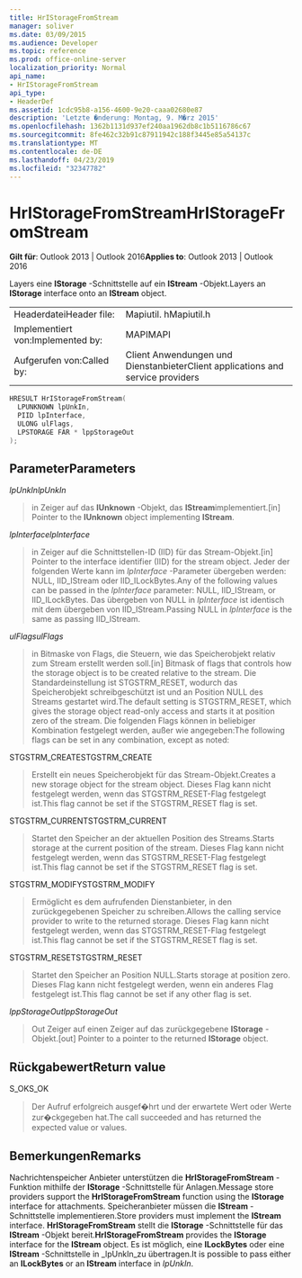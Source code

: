 ```yaml
---
title: HrIStorageFromStream
manager: soliver
ms.date: 03/09/2015
ms.audience: Developer
ms.topic: reference
ms.prod: office-online-server
localization_priority: Normal
api_name:
- HrIStorageFromStream
api_type:
- HeaderDef
ms.assetid: 1cdc95b8-a156-4600-9e20-caaa02680e87
description: 'Letzte �nderung: Montag, 9. M�rz 2015'
ms.openlocfilehash: 1362b1131d937ef240aa1962db8c1b5116786c67
ms.sourcegitcommit: 8fe462c32b91c87911942c188f3445e85a54137c
ms.translationtype: MT
ms.contentlocale: de-DE
ms.lasthandoff: 04/23/2019
ms.locfileid: "32347782"
---
```

# <a name="hristoragefromstream"></a><span data-ttu-id="f140a-103">HrIStorageFromStream</span><span class="sxs-lookup"><span data-stu-id="f140a-103">HrIStorageFromStream</span></span>

  
  
<span data-ttu-id="f140a-104">**Gilt für**: Outlook 2013 | Outlook 2016</span><span class="sxs-lookup"><span data-stu-id="f140a-104">**Applies to**: Outlook 2013 | Outlook 2016</span></span> 
  
<span data-ttu-id="f140a-105">Layers eine **IStorage** -Schnittstelle auf ein **IStream** -Objekt.</span><span class="sxs-lookup"><span data-stu-id="f140a-105">Layers an **IStorage** interface onto an **IStream** object.</span></span> 
  
|||
|:-----|:-----|
|<span data-ttu-id="f140a-106">Headerdatei</span><span class="sxs-lookup"><span data-stu-id="f140a-106">Header file:</span></span>  <br/> |<span data-ttu-id="f140a-107">Mapiutil. h</span><span class="sxs-lookup"><span data-stu-id="f140a-107">Mapiutil.h</span></span>  <br/> |
|<span data-ttu-id="f140a-108">Implementiert von:</span><span class="sxs-lookup"><span data-stu-id="f140a-108">Implemented by:</span></span>  <br/> |<span data-ttu-id="f140a-109">MAPI</span><span class="sxs-lookup"><span data-stu-id="f140a-109">MAPI</span></span>  <br/> |
|<span data-ttu-id="f140a-110">Aufgerufen von:</span><span class="sxs-lookup"><span data-stu-id="f140a-110">Called by:</span></span>  <br/> |<span data-ttu-id="f140a-111">Client Anwendungen und Dienstanbieter</span><span class="sxs-lookup"><span data-stu-id="f140a-111">Client applications and service providers</span></span>  <br/> |
   
```cpp
HRESULT HrIStorageFromStream(
  LPUNKNOWN lpUnkIn,
  PIID lpInterface,
  ULONG ulFlags,
  LPSTORAGE FAR * lppStorageOut
);
```

## <a name="parameters"></a><span data-ttu-id="f140a-112">Parameter</span><span class="sxs-lookup"><span data-stu-id="f140a-112">Parameters</span></span>

 <span data-ttu-id="f140a-113">_lpUnkIn_</span><span class="sxs-lookup"><span data-stu-id="f140a-113">_lpUnkIn_</span></span>
  
> <span data-ttu-id="f140a-114">in Zeiger auf das **IUnknown** -Objekt, das **IStream**implementiert.</span><span class="sxs-lookup"><span data-stu-id="f140a-114">[in] Pointer to the **IUnknown** object implementing **IStream**.</span></span> 
    
 <span data-ttu-id="f140a-115">_lpInterface_</span><span class="sxs-lookup"><span data-stu-id="f140a-115">_lpInterface_</span></span>
  
> <span data-ttu-id="f140a-116">in Zeiger auf die Schnittstellen-ID (IID) für das Stream-Objekt.</span><span class="sxs-lookup"><span data-stu-id="f140a-116">[in] Pointer to the interface identifier (IID) for the stream object.</span></span> <span data-ttu-id="f140a-117">Jeder der folgenden Werte kann im _lpInterface_ -Parameter übergeben werden: NULL, IID_IStream oder IID_ILockBytes.</span><span class="sxs-lookup"><span data-stu-id="f140a-117">Any of the following values can be passed in the  _lpInterface_ parameter: NULL, IID_IStream, or IID_ILockBytes.</span></span> <span data-ttu-id="f140a-118">Das übergeben von NULL in _lpInterface_ ist identisch mit dem übergeben von IID_IStream.</span><span class="sxs-lookup"><span data-stu-id="f140a-118">Passing NULL in  _lpInterface_ is the same as passing IID_IStream.</span></span> 
    
 <span data-ttu-id="f140a-119">_ulFlags_</span><span class="sxs-lookup"><span data-stu-id="f140a-119">_ulFlags_</span></span>
  
> <span data-ttu-id="f140a-120">in Bitmaske von Flags, die Steuern, wie das Speicherobjekt relativ zum Stream erstellt werden soll.</span><span class="sxs-lookup"><span data-stu-id="f140a-120">[in] Bitmask of flags that controls how the storage object is to be created relative to the stream.</span></span> <span data-ttu-id="f140a-121">Die Standardeinstellung ist STGSTRM_RESET, wodurch das Speicherobjekt schreibgeschützt ist und an Position NULL des Streams gestartet wird.</span><span class="sxs-lookup"><span data-stu-id="f140a-121">The default setting is STGSTRM_RESET, which gives the storage object read-only access and starts it at position zero of the stream.</span></span> <span data-ttu-id="f140a-122">Die folgenden Flags können in beliebiger Kombination festgelegt werden, außer wie angegeben:</span><span class="sxs-lookup"><span data-stu-id="f140a-122">The following flags can be set in any combination, except as noted:</span></span>
    
<span data-ttu-id="f140a-123">STGSTRM_CREATE</span><span class="sxs-lookup"><span data-stu-id="f140a-123">STGSTRM_CREATE</span></span> 
  
> <span data-ttu-id="f140a-124">Erstellt ein neues Speicherobjekt für das Stream-Objekt.</span><span class="sxs-lookup"><span data-stu-id="f140a-124">Creates a new storage object for the stream object.</span></span> <span data-ttu-id="f140a-125">Dieses Flag kann nicht festgelegt werden, wenn das STGSTRM_RESET-Flag festgelegt ist.</span><span class="sxs-lookup"><span data-stu-id="f140a-125">This flag cannot be set if the STGSTRM_RESET flag is set.</span></span> 
    
<span data-ttu-id="f140a-126">STGSTRM_CURRENT</span><span class="sxs-lookup"><span data-stu-id="f140a-126">STGSTRM_CURRENT</span></span> 
  
> <span data-ttu-id="f140a-127">Startet den Speicher an der aktuellen Position des Streams.</span><span class="sxs-lookup"><span data-stu-id="f140a-127">Starts storage at the current position of the stream.</span></span> <span data-ttu-id="f140a-128">Dieses Flag kann nicht festgelegt werden, wenn das STGSTRM_RESET-Flag festgelegt ist.</span><span class="sxs-lookup"><span data-stu-id="f140a-128">This flag cannot be set if the STGSTRM_RESET flag is set.</span></span> 
    
<span data-ttu-id="f140a-129">STGSTRM_MODIFY</span><span class="sxs-lookup"><span data-stu-id="f140a-129">STGSTRM_MODIFY</span></span> 
  
> <span data-ttu-id="f140a-130">Ermöglicht es dem aufrufenden Dienstanbieter, in den zurückgegebenen Speicher zu schreiben.</span><span class="sxs-lookup"><span data-stu-id="f140a-130">Allows the calling service provider to write to the returned storage.</span></span> <span data-ttu-id="f140a-131">Dieses Flag kann nicht festgelegt werden, wenn das STGSTRM_RESET-Flag festgelegt ist.</span><span class="sxs-lookup"><span data-stu-id="f140a-131">This flag cannot be set if the STGSTRM_RESET flag is set.</span></span> 
    
<span data-ttu-id="f140a-132">STGSTRM_RESET</span><span class="sxs-lookup"><span data-stu-id="f140a-132">STGSTRM_RESET</span></span> 
  
> <span data-ttu-id="f140a-133">Startet den Speicher an Position NULL.</span><span class="sxs-lookup"><span data-stu-id="f140a-133">Starts storage at position zero.</span></span> <span data-ttu-id="f140a-134">Dieses Flag kann nicht festgelegt werden, wenn ein anderes Flag festgelegt ist.</span><span class="sxs-lookup"><span data-stu-id="f140a-134">This flag cannot be set if any other flag is set.</span></span> 
    
 <span data-ttu-id="f140a-135">_lppStorageOut_</span><span class="sxs-lookup"><span data-stu-id="f140a-135">_lppStorageOut_</span></span>
  
> <span data-ttu-id="f140a-136">Out Zeiger auf einen Zeiger auf das zurückgegebene **IStorage** -Objekt.</span><span class="sxs-lookup"><span data-stu-id="f140a-136">[out] Pointer to a pointer to the returned **IStorage** object.</span></span> 
    
## <a name="return-value"></a><span data-ttu-id="f140a-137">Rückgabewert</span><span class="sxs-lookup"><span data-stu-id="f140a-137">Return value</span></span>

<span data-ttu-id="f140a-138">S_OK</span><span class="sxs-lookup"><span data-stu-id="f140a-138">S_OK</span></span> 
  
> <span data-ttu-id="f140a-139">Der Aufruf erfolgreich ausgef�hrt und der erwartete Wert oder Werte zur�ckgegeben hat.</span><span class="sxs-lookup"><span data-stu-id="f140a-139">The call succeeded and has returned the expected value or values.</span></span>
    
## <a name="remarks"></a><span data-ttu-id="f140a-140">Bemerkungen</span><span class="sxs-lookup"><span data-stu-id="f140a-140">Remarks</span></span>

<span data-ttu-id="f140a-141">Nachrichtenspeicher Anbieter unterstützen die **HrIStorageFromStream** -Funktion mithilfe der **IStorage** -Schnittstelle für Anlagen.</span><span class="sxs-lookup"><span data-stu-id="f140a-141">Message store providers support the **HrIStorageFromStream** function using the **IStorage** interface for attachments.</span></span> <span data-ttu-id="f140a-142">Speicheranbieter müssen die **IStream** -Schnittstelle implementieren.</span><span class="sxs-lookup"><span data-stu-id="f140a-142">Store providers must implement the **IStream** interface.</span></span> <span data-ttu-id="f140a-143">**HrIStorageFromStream** stellt die **IStorage** -Schnittstelle für das **IStream** -Objekt bereit.</span><span class="sxs-lookup"><span data-stu-id="f140a-143">**HrIStorageFromStream** provides the **IStorage** interface for the **IStream** object.</span></span> <span data-ttu-id="f140a-144">Es ist möglich, eine **ILockBytes** oder eine **IStream** -Schnittstelle in _lpUnkIn_zu übertragen.</span><span class="sxs-lookup"><span data-stu-id="f140a-144">It is possible to pass either an **ILockBytes** or an **IStream** interface in  _lpUnkIn_.</span></span> 
  

